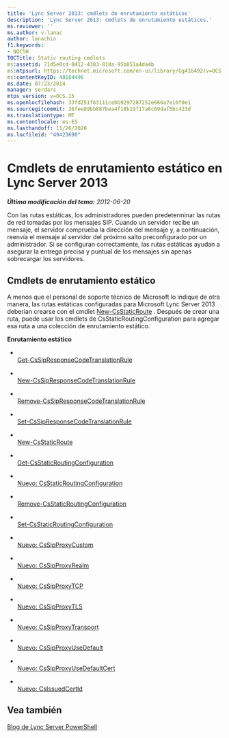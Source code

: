 ```yaml
---
title: 'Lync Server 2013: cmdlets de enrutamiento estáticos'
description: 'Lync Server 2013: cmdlets de enrutamiento estáticos.'
ms.reviewer: ''
ms.author: v-lanac
author: lanachin
f1.keywords:
- NOCSH
TOCTitle: Static routing cmdlets
ms:assetid: 71d5e0cd-8412-4383-818a-95b851a4da4b
ms:mtpsurl: https://technet.microsoft.com/en-us/library/Gg416492(v=OCS.15)
ms:contentKeyID: 48184496
ms.date: 07/23/2014
manager: serdars
mtps_version: v=OCS.15
ms.openlocfilehash: 33fd251f63111cebb9297287252e666a7e10f0e1
ms.sourcegitcommit: 36fee89bb887bea4f18b19f17a8c69daf5bc423d
ms.translationtype: MT
ms.contentlocale: es-ES
ms.lasthandoff: 11/26/2020
ms.locfileid: "49423690"
---
```

# <a name="static-routing-cmdlets-in-lync-server-2013"></a>Cmdlets de enrutamiento estático en Lync Server 2013

<div data-xmlns="http://www.w3.org/1999/xhtml">

<div class="topic" data-xmlns="http://www.w3.org/1999/xhtml" data-msxsl="urn:schemas-microsoft-com:xslt" data-cs="https://msdn.microsoft.com/">

<div data-asp="https://msdn2.microsoft.com/asp">



</div>

<div id="mainSection">

<div id="mainBody">

<span> </span>

_**Última modificación del tema:** 2012-06-20_

Con las rutas estáticas, los administradores pueden predeterminar las rutas de red tomadas por los mensajes SIP. Cuando un servidor recibe un mensaje, el servidor comprueba la dirección del mensaje y, a continuación, reenvía el mensaje al servidor del próximo salto preconfigurado por un administrador. Si se configuran correctamente, las rutas estáticas ayudan a asegurar la entrega precisa y puntual de los mensajes sin apenas sobrecargar los servidores.

<div>

## <a name="static-routing-cmdlets"></a>Cmdlets de enrutamiento estático

A menos que el personal de soporte técnico de Microsoft lo indique de otra manera, las rutas estáticas configuradas para Microsoft Lync Server 2013 deberían crearse con el cmdlet [New-CsStaticRoute](https://technet.microsoft.com/library/Gg398265(v=OCS.15)) . Después de crear una ruta, puede usar los cmdlets de CsStaticRoutingConfiguration para agregar esa ruta a una colección de enrutamiento estático.

**Enrutamiento estático**

  - <span></span>  
    [Get-CsSipResponseCodeTranslationRule](https://technet.microsoft.com/library/Gg398130(v=OCS.15))

  - <span></span>  
    [New-CsSipResponseCodeTranslationRule](https://technet.microsoft.com/library/Gg413041(v=OCS.15))

  - <span></span>  
    [Remove-CsSipResponseCodeTranslationRule](https://technet.microsoft.com/library/Gg412932(v=OCS.15))

  - <span></span>  
    [Set-CsSipResponseCodeTranslationRule](https://technet.microsoft.com/library/Gg425895(v=OCS.15))

<!-- end list -->

  - <span></span>  
    [New-CsStaticRoute](https://technet.microsoft.com/library/Gg398265(v=OCS.15))

<!-- end list -->

  - <span></span>  
    [Get-CsStaticRoutingConfiguration](https://technet.microsoft.com/library/Gg398754(v=OCS.15))

  - <span></span>  
    [Nuevo: CsStaticRoutingConfiguration](https://technet.microsoft.com/library/Gg425811(v=OCS.15))

  - <span></span>  
    [Remove-CsStaticRoutingConfiguration](https://technet.microsoft.com/library/Gg398668(v=OCS.15))

  - <span></span>  
    [Set-CsStaticRoutingConfiguration](https://technet.microsoft.com/library/Gg398724(v=OCS.15))

<!-- end list -->

  - <span></span>  
    [Nuevo: CsSipProxyCustom](https://technet.microsoft.com/library/Gg425904(v=OCS.15))

<!-- end list -->

  - <span></span>  
    [Nuevo: CsSipProxyRealm](https://technet.microsoft.com/library/Gg413084(v=OCS.15))

<!-- end list -->

  - <span></span>  
    [Nuevo: CsSipProxyTCP](https://technet.microsoft.com/library/Gg425745(v=OCS.15))

<!-- end list -->

  - <span></span>  
    [Nuevo: CsSipProxyTLS](https://technet.microsoft.com/library/Gg398629(v=OCS.15))

<!-- end list -->

  - <span></span>  
    [Nuevo: CsSipProxyTransport](https://technet.microsoft.com/library/Gg398489(v=OCS.15))

<!-- end list -->

  - <span></span>  
    [Nuevo: CsSipProxyUseDefault](https://technet.microsoft.com/library/Gg398274(v=OCS.15))

<!-- end list -->

  - <span></span>  
    [Nuevo: CsSipProxyUseDefaultCert](https://technet.microsoft.com/library/Gg425858(v=OCS.15))

<!-- end list -->

  - <span></span>  
    [Nuevo: CsIssuedCertId](https://technet.microsoft.com/library/Gg425814(v=OCS.15))

</div>

<div>

## <a name="see-also"></a>Vea también


[Blog de Lync Server PowerShell](https://go.microsoft.com/fwlink/p/?linkid=203150)  
  

</div>

</div>

<span> </span>

</div>

</div>

</div>

